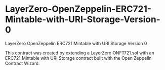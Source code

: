 # LayerZero-OpenZeppelin-ERC721-Mintable-with-URI-Storage-Version-0
LayerZero OpenZeppelin ERC721 Mintable with URI Storage Version 0

This contract was created by extending a LayerZero ONFT721.sol with an ERC721 Mintable with URI Storage contract built with the Open Zeppelin Contract Wizard.
